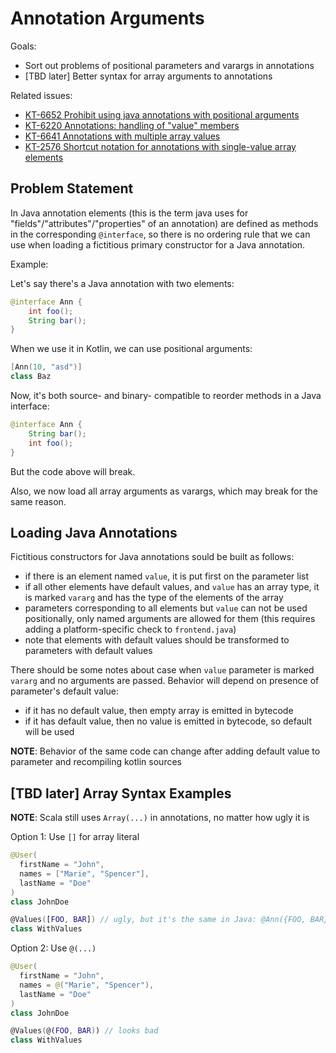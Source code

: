 # Annotation Arguments

Goals:
* Sort out problems of positional parameters and varargs in annotations
* \[TBD later] Better syntax for array arguments to annotations

Related issues:
* [KT-6652 Prohibit using java annotations with positional arguments](https://youtrack.jetbrains.com/issue/KT-6652)
* [KT-6220 Annotations: handling of "value" members](https://youtrack.jetbrains.com/issue/KT-6220)
* [KT-6641 Annotations with multiple array values](https://youtrack.jetbrains.com/issue/KT-6641)
* [KT-2576 Shortcut notation for annotations with single-value array elements](https://youtrack.jetbrains.com/issue/KT-2576)

## Problem Statement

In Java annotation elements (this is the term java uses for "fields"/"attributes"/"properties" of an annotation) are defined as methods in the corresponding `@interface`, so there is no ordering rule that we can use when loading a fictitious primary constructor for a Java annotation.

Example:

Let's say there's a Java annotation with two elements:

``` java
@interface Ann {
    int foo();
    String bar();
}
```

When we use it in Kotlin, we can use positional arguments:

``` kotlin
[Ann(10, "asd")]
class Baz
```

Now, it's both source- and binary- compatible to reorder methods in a Java interface:

``` java
@interface Ann {
    String bar();
    int foo();
}
```

But the code above will break.

Also, we now load all array arguments as varargs, which may break for the same reason.

## Loading Java Annotations

Fictitious constructors for Java annotations sould be built as follows:
* if there is an element named `value`, it is put first on the parameter list
* if all other elements have default values, and `value` has an array type, it is marked `vararg` and has the type of the elements of the array
* parameters corresponding to all elements but `value` can not be used positionally, only named arguments are allowed for them (this requires adding a platform-specific check to `frontend.java`)
* note that elements with default values should be transformed to parameters with default values

There should be some notes about case when `value` parameter is marked `vararg` and no arguments are passed.
Behavior will depend on presence of parameter's default value:
* if it has no default value, then empty array is emitted in bytecode
* if it has default value, then no value is emitted in bytecode, so default will be used

**NOTE**: Behavior of the same code can change after adding default value to parameter and recompiling kotlin
sources

## \[TBD later] Array Syntax Examples

**NOTE**: Scala still uses `Array(...)` in annotations, no matter how ugly it is

Option 1: Use `[]` for array literal

``` kotlin
@User(
  firstName = "John",
  names = ["Marie", "Spencer"],
  lastName = "Doe"
)
class JohnDoe

@Values([FOO, BAR]) // ugly, but it's the same in Java: @Ann({FOO, BAR})
class WithValues
```

Option 2: Use `@(...)`

``` kotlin
@User(
  firstName = "John",
  names = @("Marie", "Spencer"),
  lastName = "Doe"
)
class JohnDoe

@Values(@(FOO, BAR)) // looks bad
class WithValues
```
